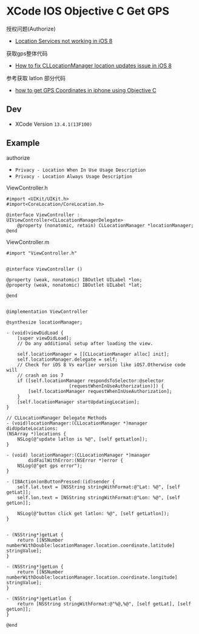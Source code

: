 # XCode IOS Objective C Get GPS

授权问题(Authorize)

- [Location Services not working in iOS 8](https://stackoverflow.com/questions/24062509/location-services-not-working-in-ios-8)

获取gps整体代码

- [How to fix CLLocationManager location updates issue in iOS 8](http://datacalculation.blogspot.com/2014/11/how-to-fix-cllocationmanager-location.html)

参考获取 latlon 部分代码

- [how to get GPS Coordinates in iphone using Objective C](https://stackoverflow.com/questions/1789519/how-to-get-gps-coordinates-in-iphone-using-objective-c)

## Dev

- XCode Version `13.4.1(13F100)`

## Example

authorize

- `Privacy - Location When In Use Usage Description`
- `Privacy - Location Always Usage Description`


ViewController.h

```objc
#import <UIKit/UIKit.h>
#import<CoreLocation/CoreLocation.h>

@interface ViewController : UIViewController<CLLocationManagerDelegate>
    @property (nonatomic, retain) CLLocationManager *locationManager;
@end
```

ViewController.m

```objc
#import "ViewController.h"


@interface ViewController ()

@property (weak, nonatomic) IBOutlet UILabel *lon;
@property (weak, nonatomic) IBOutlet UILabel *lat;

@end


@implementation ViewController

@synthesize locationManager;

- (void)viewDidLoad {
    [super viewDidLoad];
    // Do any additional setup after loading the view.
    
    self.locationManager = [[CLLocationManager alloc] init];
    self.locationManager.delegate = self;
    // Check for iOS 8 Vs earlier version like iOS7.Otherwise code will
    // crash on ios 7
    if ([self.locationManager respondsToSelector:@selector
                       (requestWhenInUseAuthorization)]) {
        [self.locationManager requestWhenInUseAuthorization];
    }
    [self.locationManager startUpdatingLocation];
}

// CLLocationManager Delegate Methods
- (void)locationManager:(CLLocationManager *)manager didUpdateLocations:
(NSArray *)locations {
    NSLog(@"update latlon is %@", [self getLatlon]);
}

- (void) locationManager:(CLLocationManager *)manager
        didFailWithError:(NSError *)error {
    NSLog(@"get gps error");
}

- (IBAction)onButtonPressed:(id)sender {
    self.lat.text = [NSString stringWithFormat:@"Lat: %@", [self getLat]];
    self.lon.text = [NSString stringWithFormat:@"Lon: %@", [self getLon]];

    NSLog(@"button click get latlon: %@", [self getLatlon]);
}


- (NSString*)getLat {
    return [[NSNumber numberWithDouble:locationManager.location.coordinate.latitude] stringValue];
}

- (NSString*)getLon {
    return [[NSNumber numberWithDouble:locationManager.location.coordinate.longitude] stringValue];
}

- (NSString*)getLatlon {
    return [NSString stringWithFormat:@"%@,%@", [self getLat], [self getLon]];
}

@end
```
